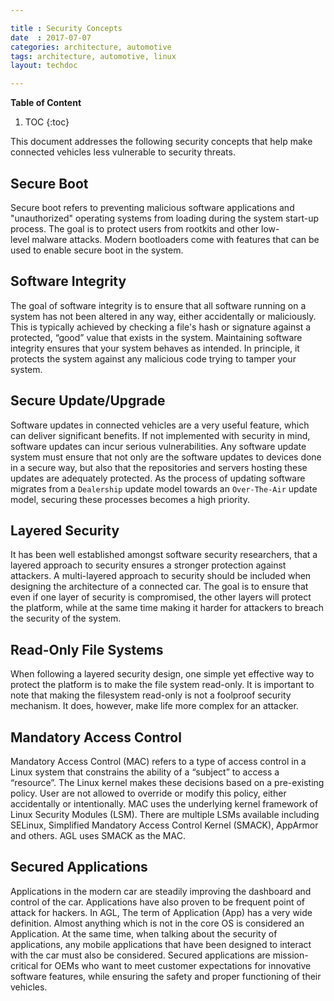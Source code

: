 ```yaml
---

title : Security Concepts
date  : 2017-07-07
categories: architecture, automotive
tags: architecture, automotive, linux
layout: techdoc

---
```


**Table of Content**

1. TOC
{:toc}


This document addresses the following security concepts that help make
connected vehicles less vulnerable to security threats.

## Secure Boot

Secure boot refers to preventing malicious software applications and
"unauthorized" operating systems from loading during the system start-up
process. The goal is to protect users from rootkits and other
low-level malware attacks. Modern bootloaders come with features that
can be used to enable secure boot in the system.

## Software Integrity

The goal of software integrity is to ensure that all software running on
a system has not been altered in any way, either accidentally or
maliciously. This is typically achieved by checking a file's hash or
signature against a protected, “good” value that exists in the system.
Maintaining software integrity ensures that your system behaves as
intended. In principle, it protects the system against any malicious
code trying to tamper your system.

## Secure Update/Upgrade

Software updates in connected vehicles are a very useful feature, which
can deliver significant benefits. If not implemented with security in
mind, software updates can incur serious vulnerabilities. Any software
update system must ensure that not only are the software updates to
devices done in a secure way, but also that the repositories and servers
hosting these updates are adequately protected. As the process of updating
software migrates from a `Dealership` update model towards an `Over-The-Air`
update model, securing these processes becomes a high priority.

## Layered Security

It has been well established amongst software security researchers, that
a layered approach to security ensures a stronger protection against attackers.
A multi-layered approach to security should be included when designing the
architecture of a connected car. The goal is to ensure that even if one layer
of security is compromised, the other layers will protect the platform, while at the
same time making it harder for attackers to breach the security of the
system.

## Read-Only File Systems

When following a layered security design, one simple yet effective way
to protect the platform is to make the file system read-only. It is
important to note that making the filesystem read-only is not a
foolproof security mechanism. It does, however, make life more complex
for an attacker.

## Mandatory Access Control

Mandatory Access Control (MAC) refers to a type of access control in a
Linux system that constrains the ability of a “subject” to access a
“resource”. The Linux kernel makes these decisions based on a
pre-existing policy. User are not allowed to override or modify this
policy, either accidentally or intentionally. MAC uses the underlying
kernel framework of Linux Security Modules (LSM). There are multiple
LSMs available including SELinux, Simplified Mandatory Access Control
Kernel (SMACK), AppArmor and others. AGL uses SMACK as the MAC.

## Secured Applications

Applications in the modern car are steadily improving the dashboard and
control of the car. Applications have also proven to be frequent point
of attack for hackers. In AGL, The term of Application (App) has a very
wide definition. Almost anything which is not in the core OS is considered
an Application. At the same time, when talking about the security of applications,
any mobile applications that have been designed to interact with the car
must also be considered. Secured applications are mission-critical for OEMs
who want to meet customer expectations for innovative software features,
while ensuring the safety and proper functioning of their vehicles.
